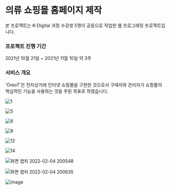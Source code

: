 # 의류 쇼핑몰 홈페이지 제작
본 프로젝트는 K-Digital 과정 수강생 5명이 공동으로 작업한 웹 프로그래밍 프로젝트입니다.

### 프로젝트 진행 기간
2021년 10월 21일 ~ 2021년 11월 10일 약 3주

### 서비스 개요
'OreoT'은 전자상거래 인터넷 쇼핑몰을 구현한 것으로서 구매자와 관리자가 쇼핑몰의 핵심적인 기능을 사용하는 것을 주된 목표로 하였습니다.

![1](https://user-images.githubusercontent.com/83121895/149434418-8aa1abd4-10b9-458f-9bd8-4ca376865e2b.png)

![5](https://user-images.githubusercontent.com/83121895/149434436-5c1500af-fb83-4be5-9e29-bc7797cd2e48.png)

![6](https://user-images.githubusercontent.com/83121895/149434440-c19fd069-01ec-468f-8ae8-ef6f500e2bd5.png)

![8](https://user-images.githubusercontent.com/83121895/149434449-bd694d89-5ecf-4a45-9893-42d2cca6068b.png)

![12](https://user-images.githubusercontent.com/83121895/149434461-5906741c-17f4-4c34-b253-2bd1fa703f01.png)

![14](https://user-images.githubusercontent.com/83121895/149434476-d26da106-c0c4-4dd4-9fca-2cdc888786e5.png)

![화면 캡처 2022-02-04 200548](https://user-images.githubusercontent.com/83121895/152520053-818c6d26-3d43-4be7-ae7d-535c5cab90c7.png)

![화면 캡처 2022-02-04 200635](https://user-images.githubusercontent.com/83121895/152520090-7384ebc4-2fc2-45a4-a571-5b2fbc4b8306.png)

![image](https://user-images.githubusercontent.com/83121895/152521783-bd192d2f-5620-4052-9a20-f8b7e292a70d.png)
